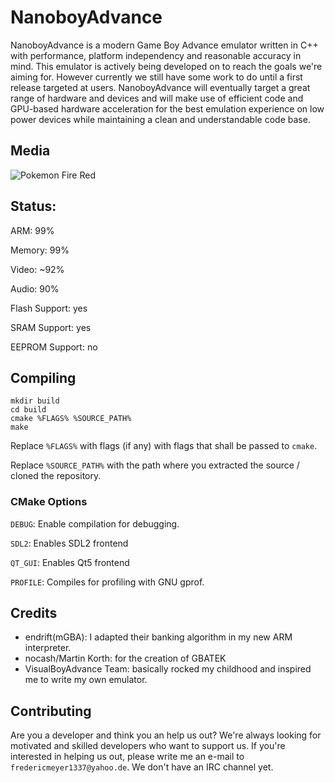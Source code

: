 # NanoboyAdvance

NanoboyAdvance is a modern Game Boy Advance emulator written in C++ with performance, platform independency and reasonable accuracy in mind. This emulator is actively being developed on to reach the goals we're aiming for. However currently we still
have some work to do until a first release targeted at users. NanoboyAdvance will eventually target a great range of hardware and devices and will make use of efficient code and GPU-based hardware acceleration for the best emulation experience on low power devices while maintaining a clean and understandable code base.

## Media

<img src="https://puu.sh/qlnpt/3c6e1a056d.png" alt="Pokemon Fire Red">

## Status:

ARM: 99%

Memory: 99%

Video: ~92%

Audio: 90%

Flash Support: yes

SRAM Support: yes

EEPROM Support: no

## Compiling

```
mkdir build
cd build
cmake %FLAGS% %SOURCE_PATH%
make
```
Replace `%FLAGS%` with flags (if any) with flags that shall be passed to `cmake`.

Replace `%SOURCE_PATH%` with the path where you extracted the source / cloned the repository.

### CMake Options
`DEBUG`: Enable compilation for debugging.

`SDL2`: Enables SDL2 frontend

`QT_GUI`: Enables Qt5 frontend

`PROFILE`: Compiles for profiling with GNU gprof.

## Credits

- endrift(mGBA): I adapted their banking algorithm in my new ARM interpreter.
- nocash/Martin Korth: for the creation of GBATEK
- VisualBoyAdvance Team: basically rocked my childhood and inspired me to write my own emulator.

## Contributing

Are you a developer and think you an help us out? We're always looking for motivated and skilled developers who want to support us. If you're interested in helping us out, please write me an e-mail to `fredericmeyer1337@yahoo.de`. We don't have an IRC channel yet.
